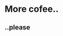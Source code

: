 
# More cofee..

## ..please
<!---
crizzeone/crizzeone is a ✨ special ✨ repository because its `README.md` (this file) appears on your GitHub profile.
You can click the Preview link to take a look at your changes.
--->
